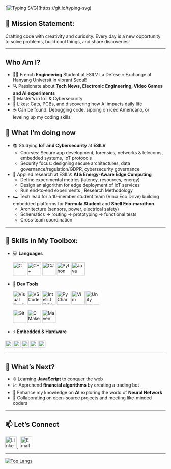 [![Typing SVG](https://readme-typing-svg.herokuapp.com?font=Fira+Code&weight=700&size=30&duration=3500&pause=500&vCenter=true&random=false&width=435&lines=Hello+world+!+I'm+Théo+!)](https://git.io/typing-svg)



## 🎯 Mission Statement:
Crafting code with creativity and curiosity. Every day is a new opportunity to solve problems, build cool things, and share discoveries!

---
##  Who Am I?
- 🧑‍💻 French **Engineering** Student at ESILV La Défese • Exchange at Hanyang Universit in vibrant Seoul!
- 🔍 Passionate about **Tech News, Electronic Engineering, Video Games and AI experiments**
- 🔐 Master’s in IoT & Cybersecurity
- 🐾 Likes: Cats, PCBs, and discovering how AI impacts daily life
- ☕ Can be found: Debugging code, sipping on iced Americano, or leveling up my coding skills

## 🧭 What I’m doing now
- 📚 Studying **IoT and Cybersecurity** at **ESILV**
  - Courses: Secure app development, forensics, networks & telecoms, embedded systems, IoT protocols  
  - Security focus: designing secure architectures, data governance/regulation/GDPR, cybersecurity governance
- 🧪 Applied research at ESILV: **AI & Energy‑Aware Edge Computing**  
  - Define experimental metrics (latency, resources, energy)
  - Design an algorithm for edge deployment of IoT services
  - Run end‑to‑end experiments ; Research Methodology
- 🏎️ Tech lead for a 10‑member student team (Vinci Eco Drive) building embedded platforms for **Formula Student** and **Shell Eco‑marathon**  
  - Architecture (sensors, power, electrical safety)
  - Schematics → routing → prototyping → functional tests
  - Cross‑team coordination

---
## 🌟 Skills in My Toolbox:
- 💻 **Languages**
  
  <a href="https://en.cppreference.com/w/c" title="C"><img src="https://cdn.jsdelivr.net/gh/devicons/devicon@latest/icons/embeddedc/embeddedc-original.svg" height="42" alt="C" /></a>
  <a href="https://en.cppreference.com/w/cpp" title="C++"><img src="https://cdn.jsdelivr.net/gh/devicons/devicon/icons/cplusplus/cplusplus-original.svg" height="42" alt="C++" /></a>
  <a href="https://learn.microsoft.com/dotnet/csharp/" title="C#"><img src="https://cdn.jsdelivr.net/gh/devicons/devicon/icons/csharp/csharp-original.svg" height="42" alt="C#" /></a>
  <a href="https://www.python.org/" title="Python"><img src="https://cdn.jsdelivr.net/gh/devicons/devicon/icons/python/python-original.svg" height="42" alt="Python" /></a>
  <a href="https://dev.java/" title="Java"><img src="https://cdn.jsdelivr.net/gh/devicons/devicon/icons/java/java-original.svg" height="42" alt="Java" /></a>
  
- 🔧 **Dev Tools**
  
  <a href="https://visualstudio.microsoft.com/" title="Visual Studio"><img src="https://cdn.jsdelivr.net/gh/devicons/devicon/icons/visualstudio/visualstudio-plain.svg" height="42" alt="Visual Studio" /></a>
  <a href="https://code.visualstudio.com/" title="VS Code"><img src="https://cdn.jsdelivr.net/gh/devicons/devicon/icons/vscode/vscode-original.svg" height="42" alt="VS Code" /></a>
  <a href="https://www.jetbrains.com/idea/" title="IntelliJ IDEA"><img src="https://cdn.jsdelivr.net/gh/devicons/devicon/icons/intellij/intellij-original.svg" height="42" alt="IntelliJ IDEA" /></a>
  <a href="https://www.jetbrains.com/pycharm/" title="PyCharm"><img src="https://cdn.jsdelivr.net/gh/devicons/devicon/icons/pycharm/pycharm-original.svg" height="42" alt="PyCharm" /></a>
  <a href="https://https://www.vim.org/" title="Vim"><img src="https://cdn.jsdelivr.net/gh/devicons/devicon@latest/icons/vim/vim-original.svg" height="42" alt="Vim" /></a>
  <a href="https://unity.com/" title="Unity"><img src="https://cdn.jsdelivr.net/gh/devicons/devicon/icons/unity/unity-original.svg" height="42" alt="Unity" /></a>

  <a href="https://git-scm.com/" title="Git"><img src="https://cdn.jsdelivr.net/gh/devicons/devicon/icons/git/git-original.svg" height="42" alt="Git" /></a>
  <a href="https://cmake.org/" title="CMake"><img src="https://cdn.jsdelivr.net/gh/devicons/devicon/icons/cmake/cmake-original.svg" height="42" alt="CMake" /></a>
  <a href="https://maven.apache.org/" title="Maven"><img src="https://cdn.jsdelivr.net/gh/devicons/devicon/icons/maven/maven-original.svg" height="42" alt="Maven" /></a>

- ⚡ **Embedded & Hardware**

<a href="https://www.arduino.cc/" title="Arduino">
  <img src="https://img.shields.io/badge/Arduino-00979D?logo=arduino&logoColor=white&style=for-the-badge" height="22" alt="Arduino" />
</a> 
<a href="https://www.espressif.com/en/products/socs/esp32" title="ESP32 / Espressif">
  <img src="https://img.shields.io/badge/ESP32-E7352C?logo=espressif&logoColor=white&style=for-the-badge" height="22" alt="ESP32" />
</a>
<a href="https://www.st.com/en/microcontrollers-microprocessors/stm32-32-bit-arm-cortex-mcus.html" title="STM32">
  <img src="https://img.shields.io/badge/STM32-03234B?logo=stmicroelectronics&logoColor=white&style=for-the-badge" height="22" alt="STM32" />
</a> 
  <a href="https://www.altium.com/altium-designer/" title="Altium Designer">
  <img src="https://img.shields.io/badge/Altium%20Designer-A5915F?logo=altiumdesigner&logoColor=white&style=for-the-badge" height="22" alt="Altium Designer" />
</a> 
  <a href="https://www.kicad.org/" title="KiCad">
  <img src="https://img.shields.io/badge/KiCad-314CB0?logo=kicad&logoColor=white&style=for-the-badge" height="22" alt="KiCad" />
</a> 

---
## 🚀 What’s Next?
- 🌐 Learning **JavaScript** to conquer the web
- 📈 Apprehend **financial algorithms** by creating a trading bot
- 🤖 Enhance my knowledge on **AI** exploring the world of **Neural Network**
- 🤝 Collaborating on open-source projects and meeting like-minded coders

---
## 📫 Let’s Connect

<p>
  <a href="https://www.linkedin.com/in/th%C3%A9o-hardy-0b6561255/" title="LinkedIn">
    <img src="https://skillicons.dev/icons?i=linkedin" height="36" alt="LinkedIn" />
  </a>
  &nbsp;
  <a href="mailto:theo.hardy92@gmail.com" title="Email">
    <img src="https://skillicons.dev/icons?i=gmail" height="36" alt="Email" />
  </a>
</p>




---

<!-- [![My GitHub stats](https://github-readme-stats.vercel.app/api?username=TheHardy04&show_icons=true&theme=transparent)](https://github.com/anuraghazra/github-readme-stats) -->

[![Top Langs](https://github-readme-stats.vercel.app/api/top-langs/?username=TheHardy04&layout=compact&theme=transparent)](https://github.com/anuraghazra/github-readme-stats)
